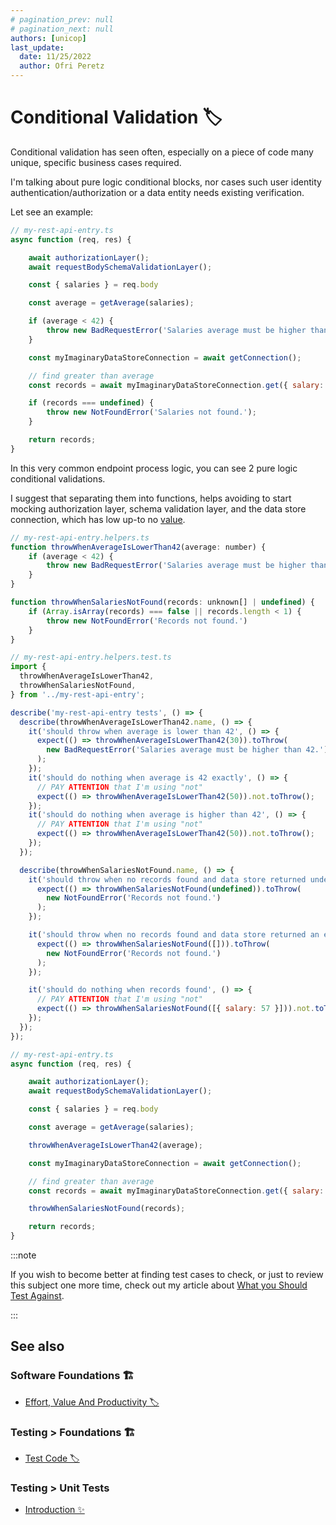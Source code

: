 ```yaml
---
# pagination_prev: null
# pagination_next: null
authors: [unicop]
last_update:
  date: 11/25/2022
  author: Ofri Peretz
---
```


# Conditional Validation 🏷️

Conditional validation has seen often, especially on a piece of code many unique, specific business cases required.

I'm talking about pure logic conditional blocks, nor cases such user identity authentication/authorization or a data entity needs existing verification.

Let see an example:

```javascript
// my-rest-api-entry.ts
async function (req, res) {

    await authorizationLayer();
    await requestBodySchemaValidationLayer();

    const { salaries } = req.body

    const average = getAverage(salaries);

    if (average < 42) {
        throw new BadRequestError('Salaries average must be higher than 42.')
    }

    const myImaginaryDataStoreConnection = await getConnection();

    // find greater than average
    const records = await myImaginaryDataStoreConnection.get({ salary: { greaterThan: average } })

    if (records === undefined) {
        throw new NotFoundError('Salaries not found.');
    }

    return records;
}
```

In this very common endpoint process logic, you can see 2 pure logic conditional validations.

I suggest that separating them into functions, helps avoiding to start mocking authorization layer, schema validation layer, and the data store connection, which has low up-to no [value](../../../foundations/effort-value-and-productivity.md#value).

```javascript
// my-rest-api-entry.helpers.ts
function throwWhenAverageIsLowerThan42(average: number) {
    if (average < 42) {
        throw new BadRequestError('Salaries average must be higher than 42.');
    }
}

function throwWhenSalariesNotFound(records: unknown[] | undefined) {
    if (Array.isArray(records) === false || records.length < 1) {
        throw new NotFoundError('Records not found.')
    }
}

// my-rest-api-entry.helpers.test.ts
import {
  throwWhenAverageIsLowerThan42,
  throwWhenSalariesNotFound,
} from '../my-rest-api-entry';

describe('my-rest-api-entry tests', () => {
  describe(throwWhenAverageIsLowerThan42.name, () => {
    it('should throw when average is lower than 42', () => {
      expect(() => throwWhenAverageIsLowerThan42(30)).toThrow(
        new BadRequestError('Salaries average must be higher than 42.')
      );
    });
    it('should do nothing when average is 42 exactly', () => {
      // PAY ATTENTION that I'm using "not"
      expect(() => throwWhenAverageIsLowerThan42(50)).not.toThrow();
    });
    it('should do nothing when average is higher than 42', () => {
      // PAY ATTENTION that I'm using "not"
      expect(() => throwWhenAverageIsLowerThan42(50)).not.toThrow();
    });
  });

  describe(throwWhenSalariesNotFound.name, () => {
    it('should throw when no records found and data store returned undefined', () => {
      expect(() => throwWhenSalariesNotFound(undefined)).toThrow(
        new NotFoundError('Records not found.')
      );
    });

    it('should throw when no records found and data store returned an empty array', () => {
      expect(() => throwWhenSalariesNotFound([])).toThrow(
        new NotFoundError('Records not found.')
      );
    });

    it('should do nothing when records found', () => {
      // PAY ATTENTION that I'm using "not"
      expect(() => throwWhenSalariesNotFound([{ salary: 57 }])).not.toThrow();
    });
  });
});

// my-rest-api-entry.ts
async function (req, res) {

    await authorizationLayer();
    await requestBodySchemaValidationLayer();

    const { salaries } = req.body

    const average = getAverage(salaries);

    throwWhenAverageIsLowerThan42(average);

    const myImaginaryDataStoreConnection = await getConnection();

    // find greater than average
    const records = await myImaginaryDataStoreConnection.get({ salary: { greaterThan: average } })

    throwWhenSalariesNotFound(records);

    return records;
}
```

:::note

If you wish to become better at finding test cases to check, or just to review this subject one more time, check out my article about [What you Should Test Against](../../foundations/test-against.md).

:::

## See also

### Software Foundations 🏗️

- [Effort, Value And Productivity 🏷️](../../../foundations/effort-value-and-productivity.md)

### Testing > Foundations 🏗️

- [Test Code 🏷️](../../foundations/test-code.md)

### Testing > Unit Tests

- [Introduction ✨](../intro.md)
